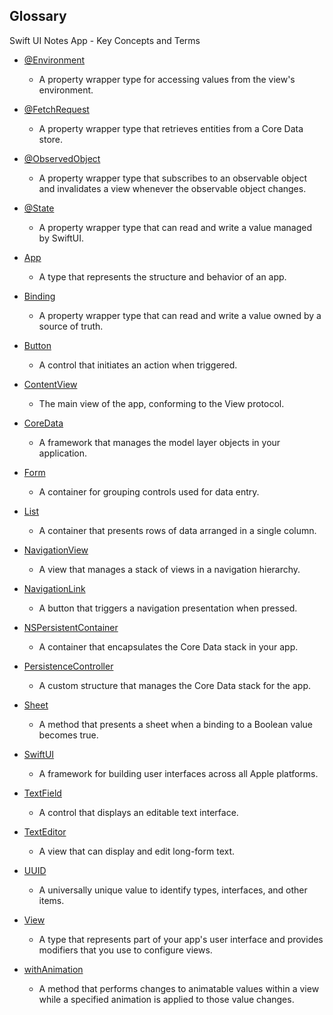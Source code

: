 Glossary
---
Swift UI Notes App - Key Concepts and Terms

* [@Environment](https://developer.apple.com/documentation/swiftui/environment)
  * A property wrapper type for accessing values from the view's environment.

* [@FetchRequest](https://developer.apple.com/documentation/swiftui/fetchrequest)
  * A property wrapper type that retrieves entities from a Core Data store.

* [@ObservedObject](https://developer.apple.com/documentation/swiftui/observedobject)
  * A property wrapper type that subscribes to an observable object and invalidates a view whenever the observable object changes.

* [@State](https://developer.apple.com/documentation/swiftui/state)
  * A property wrapper type that can read and write a value managed by SwiftUI.

* [App](https://developer.apple.com/documentation/swiftui/app)
  * A type that represents the structure and behavior of an app.

* [Binding](https://developer.apple.com/documentation/swiftui/binding)
  * A property wrapper type that can read and write a value owned by a source of truth.

* [Button](https://developer.apple.com/documentation/swiftui/button)
  * A control that initiates an action when triggered.

* [ContentView](https://developer.apple.com/documentation/swiftui/view)
  * The main view of the app, conforming to the View protocol.

* [CoreData](https://developer.apple.com/documentation/coredata)
  * A framework that manages the model layer objects in your application.

* [Form](https://developer.apple.com/documentation/swiftui/form)
  * A container for grouping controls used for data entry.

* [List](https://developer.apple.com/documentation/swiftui/list)
  * A container that presents rows of data arranged in a single column.

* [NavigationView](https://developer.apple.com/documentation/swiftui/navigationview)
  * A view that manages a stack of views in a navigation hierarchy.

* [NavigationLink](https://developer.apple.com/documentation/swiftui/navigationlink)
  * A button that triggers a navigation presentation when pressed.

* [NSPersistentContainer](https://developer.apple.com/documentation/coredata/nspersistentcontainer)
  * A container that encapsulates the Core Data stack in your app.

* [PersistenceController](https://developer.apple.com/documentation/coredata/setting_up_a_core_data_stack)
  * A custom structure that manages the Core Data stack for the app.

* [Sheet](https://developer.apple.com/documentation/swiftui/view/sheet(ispresented:ondismiss:content:))
  * A method that presents a sheet when a binding to a Boolean value becomes true.

* [SwiftUI](https://developer.apple.com/documentation/swiftui)
  * A framework for building user interfaces across all Apple platforms.

* [TextField](https://developer.apple.com/documentation/swiftui/textfield)
  * A control that displays an editable text interface.

* [TextEditor](https://developer.apple.com/documentation/swiftui/texteditor)
  * A view that can display and edit long-form text.

* [UUID](https://developer.apple.com/documentation/foundation/uuid)
  * A universally unique value to identify types, interfaces, and other items.

* [View](https://developer.apple.com/documentation/swiftui/view)
  * A type that represents part of your app's user interface and provides modifiers that you use to configure views.

* [withAnimation](https://developer.apple.com/documentation/swiftui/withanimation(_:_:))
  * A method that performs changes to animatable values within a view while a specified animation is applied to those value changes.
